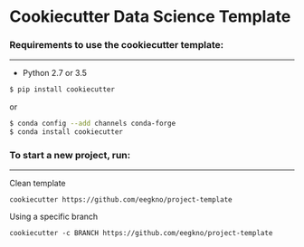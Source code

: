 # Cookiecutter Data Science Template

### Requirements to use the cookiecutter template:
-----------
 - Python 2.7 or 3.5

``` bash
$ pip install cookiecutter
```

or

``` bash
$ conda config --add channels conda-forge
$ conda install cookiecutter
```

### To start a new project, run:
------------

Clean template
```
cookiecutter https://github.com/eegkno/project-template
```

Using a specific branch 

```
cookiecutter -c BRANCH https://github.com/eegkno/project-template
```
